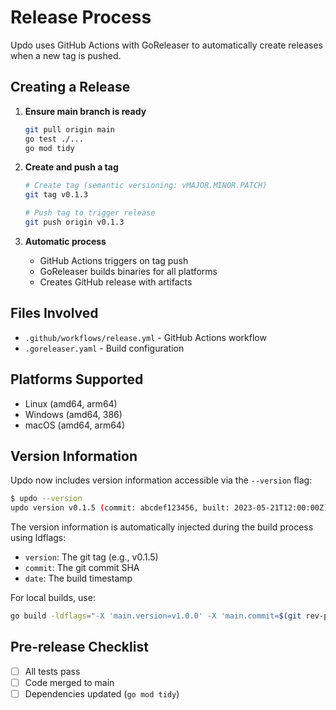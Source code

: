# Release Process

Updo uses GitHub Actions with GoReleaser to automatically create releases when a new tag is pushed.

## Creating a Release

1. **Ensure main branch is ready**

   ```bash
   git pull origin main
   go test ./...
   go mod tidy
   ```

2. **Create and push a tag**

   ```bash
   # Create tag (semantic versioning: vMAJOR.MINOR.PATCH)
   git tag v0.1.3
   
   # Push tag to trigger release
   git push origin v0.1.3
   ```

3. **Automatic process**
   - GitHub Actions triggers on tag push
   - GoReleaser builds binaries for all platforms
   - Creates GitHub release with artifacts

## Files Involved

- `.github/workflows/release.yml` - GitHub Actions workflow
- `.goreleaser.yaml` - Build configuration

## Platforms Supported

- Linux (amd64, arm64)
- Windows (amd64, 386)  
- macOS (amd64, arm64)

## Version Information

Updo now includes version information accessible via the `--version` flag:

```bash
$ updo --version
updo version v0.1.5 (commit: abcdef123456, built: 2023-05-21T12:00:00Z)
```

The version information is automatically injected during the build process using ldflags:

- `version`: The git tag (e.g., v0.1.5)
- `commit`: The git commit SHA
- `date`: The build timestamp

For local builds, use:

```bash
go build -ldflags="-X 'main.version=v1.0.0' -X 'main.commit=$(git rev-parse HEAD)' -X 'main.date=$(date -u +%Y-%m-%dT%H:%M:%SZ)'"
```

## Pre-release Checklist

- [ ] All tests pass
- [ ] Code merged to main
- [ ] Dependencies updated (`go mod tidy`)
